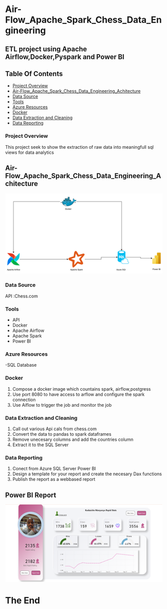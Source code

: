 # Air-Flow_Apache_Spark_Chess_Data_Engineering
## ETL project using Apache Airflow,Docker,Pyspark and Power BI


## Table Of Contents

- [ Project Overview ](#Project-Overview)
- [ Air-Flow_Apache_Spark_Chess_Data_Engineering_Achitecture ](#Air-Flow_Apache_Spark_Chess_Data_Engineering_Achitecture)
- [ Data Source ](#Data-Source)
- [ Tools ](#Tools)
- [ Azure Resources ](#Azure-Resources)
- [ Docker ](#Docker)
- [ Data Extraction and Cleaning  ](#Data-Extraction-(Bronze-Layer))
- [ Data Reporting ](#Data-Cleaning-(Silver-Layer))


### Project Overview

This project seek to show the extraction of raw data into meaningfull sql views for data analytics 


## Air-Flow_Apache_Spark_Chess_Data_Engineering_Achitecture

![alt text](<Airflow Docker Achitecture.drawio-1.svg>)


### Data Source
API :Chess.com

### Tools
- API
- Docker
- Apache Airflow
- Apache Spark
- Power BI

  
### Azure Resources
-SQL Database
  
### Docker
1. Compose a docker image which countains spark, airflow,postgress
2. Use port 8080 to have access to arflow and configure the spark connection
3. Use Aiflow to trigger the job and monitor the job
   
### Data Extraction and Cleaning
1. Call out various Api cals from chess.com
2. Convert the data to pandas to spark dataframes
3. Remove unecesary columns and add the countries column
4. Extract it to the SQL Server

### Data Reporting
1. Conect  from Azure SQL Server Power BI
2. Design a template for your report and create the necesary Dax functions
3. Publish the report as a webbased report

## Power BI Report

![alt text](image.png)

 #  The End
